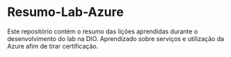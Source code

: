 # Resumo-Lab-Azure
Este repositório contém o resumo das lições aprendidas durante o desenvolvimento do lab na DIO.
Aprendizado sobre serviços e utilização da Azure afim de tirar certificação. 
